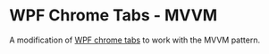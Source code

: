 # WPF Chrome Tabs - MVVM

A modification of [WPF chrome tabs](https://github.com/realistschuckle/wpfchrometabs) to work with the MVVM pattern.
